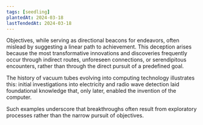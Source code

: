 ```yaml
---
tags: [seedling]
plantedAt: 2024-03-18
lastTendedAt: 2024-03-18
---
```


Objectives, while serving as directional beacons for endeavors, often mislead by suggesting a linear path to achievement. This deception arises because the most transformative innovations and discoveries frequently occur through indirect routes, unforeseen connections, or serendipitous encounters, rather than through the direct pursuit of a predefined goal.

The history of vacuum tubes evolving into computing technology illustrates this: initial investigations into electricity and radio wave detection laid foundational knowledge that, only later, enabled the invention of the computer.

Such examples underscore that breakthroughs often result from exploratory processes rather than the narrow pursuit of objectives.